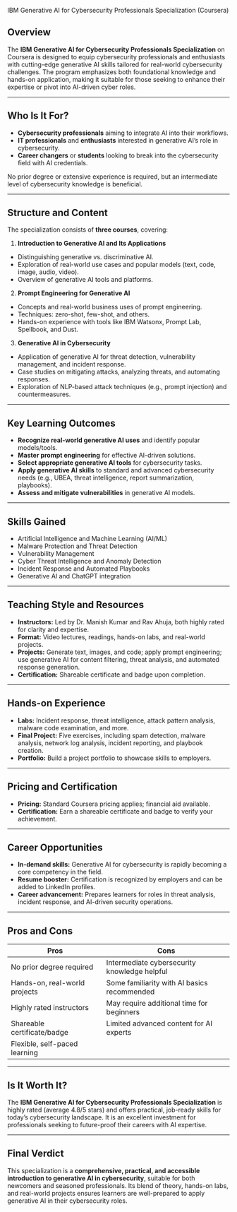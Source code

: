 IBM Generative AI for Cybersecurity Professionals Specialization (Coursera)

## Overview

The **IBM Generative AI for Cybersecurity Professionals Specialization** on Coursera is designed to equip cybersecurity professionals and enthusiasts with cutting-edge generative AI skills tailored for real-world cybersecurity challenges. The program emphasizes both foundational knowledge and hands-on application, making it suitable for those seeking to enhance their expertise or pivot into AI-driven cyber roles.

---

## Who Is It For?

- **Cybersecurity professionals** aiming to integrate AI into their workflows.
- **IT professionals** and **enthusiasts** interested in generative AI’s role in cybersecurity.
- **Career changers** or **students** looking to break into the cybersecurity field with AI credentials.

No prior degree or extensive experience is required, but an intermediate level of cybersecurity knowledge is beneficial.

---

## Structure and Content

The specialization consists of **three courses**, covering:

1. **Introduction to Generative AI and Its Applications**
  
  - Distinguishing generative vs. discriminative AI.
  - Exploration of real-world use cases and popular models (text, code, image, audio, video).
  - Overview of generative AI tools and platforms.
2. **Prompt Engineering for Generative AI**
  
  - Concepts and real-world business uses of prompt engineering.
  - Techniques: zero-shot, few-shot, and others.
  - Hands-on experience with tools like IBM Watsonx, Prompt Lab, Spellbook, and Dust.
3. **Generative AI in Cybersecurity**
  
  - Application of generative AI for threat detection, vulnerability management, and incident response.
  - Case studies on mitigating attacks, analyzing threats, and automating responses.
  - Exploration of NLP-based attack techniques (e.g., prompt injection) and countermeasures.

---

## Key Learning Outcomes

- **Recognize real-world generative AI uses** and identify popular models/tools.
- **Master prompt engineering** for effective AI-driven solutions.
- **Select appropriate generative AI tools** for cybersecurity tasks.
- **Apply generative AI skills** to standard and advanced cybersecurity needs (e.g., UBEA, threat intelligence, report summarization, playbooks).
- **Assess and mitigate vulnerabilities** in generative AI models.

---

## Skills Gained

- Artificial Intelligence and Machine Learning (AI/ML)
- Malware Protection and Threat Detection
- Vulnerability Management
- Cyber Threat Intelligence and Anomaly Detection
- Incident Response and Automated Playbooks
- Generative AI and ChatGPT integration

---

## Teaching Style and Resources

- **Instructors:** Led by Dr. Manish Kumar and Rav Ahuja, both highly rated for clarity and expertise.
- **Format:** Video lectures, readings, hands-on labs, and real-world projects.
- **Projects:** Generate text, images, and code; apply prompt engineering; use generative AI for content filtering, threat analysis, and automated response generation.
- **Certification:** Shareable certificate and badge upon completion.

---

## Hands-on Experience

- **Labs:** Incident response, threat intelligence, attack pattern analysis, malware code examination, and more.
- **Final Project:** Five exercises, including spam detection, malware analysis, network log analysis, incident reporting, and playbook creation.
- **Portfolio:** Build a project portfolio to showcase skills to employers.

---

## Pricing and Certification

- **Pricing:** Standard Coursera pricing applies; financial aid available.
- **Certification:** Earn a shareable certificate and badge to verify your achievement.

---

## Career Opportunities

- **In-demand skills:** Generative AI for cybersecurity is rapidly becoming a core competency in the field.
- **Resume booster:** Certification is recognized by employers and can be added to LinkedIn profiles.
- **Career advancement:** Prepares learners for roles in threat analysis, incident response, and AI-driven security operations.

---

## Pros and Cons

| Pros | Cons |
| --- | --- |
| No prior degree required | Intermediate cybersecurity knowledge helpful |
| Hands-on, real-world projects | Some familiarity with AI basics recommended |
| Highly rated instructors | May require additional time for beginners |
| Shareable certificate/badge | Limited advanced content for AI experts |
| Flexible, self-paced learning |     |

---

## Is It Worth It?

The **IBM Generative AI for Cybersecurity Professionals Specialization** is highly rated (average 4.8/5 stars) and offers practical, job-ready skills for today’s cybersecurity landscape. It is an excellent investment for professionals seeking to future-proof their careers with AI expertise.

---

## Final Verdict

This specialization is a **comprehensive, practical, and accessible introduction to generative AI in cybersecurity**, suitable for both newcomers and seasoned professionals. Its blend of theory, hands-on labs, and real-world projects ensures learners are well-prepared to apply generative AI in their cybersecurity roles.
